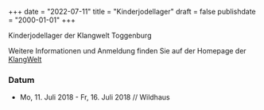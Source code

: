 ﻿+++
date = "2022-07-11"
title = "Kinderjodellager"
draft = false
publishdate = "2000-01-01"
+++

Kinderjodellager der Klangwelt Toggenburg

Weitere Informationen und Anmeldung finden Sie auf der Homepage der [KlangWelt](https://shop.e-guma.ch/klangwelt/de/events/kinderjodellager-kurs-22-028-2764496)


### Datum

* Mo, 11. Juli 2018 - Fr, 16. Juli 2018 // Wildhaus
